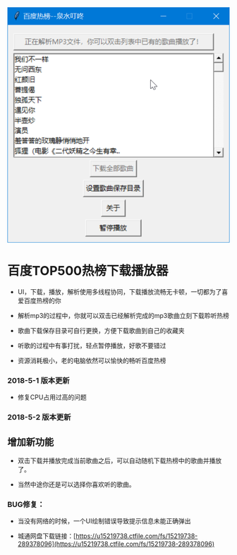 <div align=center><img src="https://raw.githubusercontent.com/zhqstar/baidump3/master/%E7%99%BE%E5%BA%A6%E7%83%AD%E6%A6%9C%E4%B8%8B%E8%BD%BD%E6%92%AD%E6%94%BE%E5%99%A8_2018-04-30_10-53-34.png"></div>

# 百度TOP500热榜下载播放器

* UI，下载，播放，解析使用多线程协同，下载播放流畅无卡顿，一切都为了喜爱百度热榜的你

* 解析mp3的过程中，你就可以双击已经解析完成的mp3歌曲立刻下载聆听热榜

* 歌曲下载保存目录可自行更换，方便下载歌曲到自己的收藏夹

* 听歌的过程中有事打扰，轻点暂停播放，好歌不要错过

* 资源消耗极小，老的电脑依然可以愉快的畅听百度热榜



### 2018-5-1 版本更新

* 修复CPU占用过高的问题

### 2018-5-2 版本更新

## 增加新功能

* 双击下载并播放完成当前歌曲之后，可以自动随机下载热榜中的歌曲并播放了。

* 当然中途你还是可以选择你喜欢听的歌曲。

### BUG修复：

* 当没有网络的时候，一个UI绘制错误导致提示信息未能正确弹出

* 城通网盘下载链接：[https://u15219738.ctfile.com/fs/15219738-289378096](https://u15219738.ctfile.com/fs/15219738-289378096)
</div>
